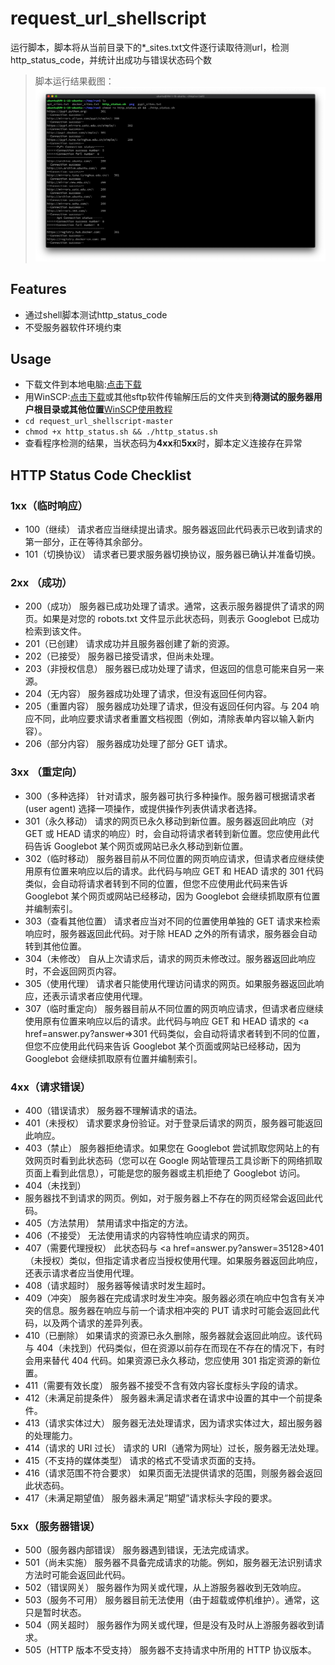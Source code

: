 # request_url_shellscript
运行脚本，脚本将从当前目录下的*_sites.txt文件逐行读取待测url，检测http_status_code，并统计出成功与错误状态码个数<br/>
>脚本运行结果截图：<br/>
![image](https://github.com/Tsingtong/request_url_shellscript/raw/master/png/1.png)

## Features
+ 通过shell脚本测试http_status_code
+ 不受服务器软件环境约束

## Usage
- 下载文件到本地电脑:[点击下载](https://github.com/Tsingtong/request_url_shellscript/archive/master.zip)
- 用WinSCP:[点击下载](http://139.199.124.196/liuqingtong/WinSCP-5.13.5-Setup.exe)或其他sftp软件传输解压后的文件夹到<b>待测试的服务器用户根目录或其他位置</b>[WinSCP使用教程](https://jingyan.baidu.com/article/ed2a5d1f346fd409f6be179a.html)
- ```cd request_url_shellscript-master```
- ```chmod +x http_status.sh && ./http_status.sh```
- 查看程序检测的结果，当状态码为<b>4xx</b>和<b>5xx</b>时，脚本定义连接存在异常

## HTTP Status Code Checklist
### 1xx（临时响应）<br/>
* 100（继续）	请求者应当继续提出请求。服务器返回此代码表示已收到请求的第一部分，正在等待其余部分。<br/>
* 101（切换协议）	请求者已要求服务器切换协议，服务器已确认并准备切换。<br/>
### 2xx （成功）<br/>
* 200（成功）	服务器已成功处理了请求。通常，这表示服务器提供了请求的网页。如果是对您的 robots.txt 文件显示此状态码，则表示 Googlebot 已成功检索到该文件。<br/>
* 201（已创建）	请求成功并且服务器创建了新的资源。<br/>
* 202（已接受）	服务器已接受请求，但尚未处理。<br/>
* 203（非授权信息）	服务器已成功处理了请求，但返回的信息可能来自另一来源。<br/>
* 204（无内容）	服务器成功处理了请求，但没有返回任何内容。<br/>
* 205（重置内容）	服务器成功处理了请求，但没有返回任何内容。与 204 响应不同，此响应要求请求者重置文档视图（例如，清除表单内容以输入新内容）。<br/>
* 206（部分内容）	服务器成功处理了部分 GET 请求。<br/>
### 3xx （重定向）<br/>
* 300（多种选择）	针对请求，服务器可执行多种操作。服务器可根据请求者 (user agent) 选择一项操作，或提供操作列表供请求者选择。<br/>
* 301（永久移动）	请求的网页已永久移动到新位置。服务器返回此响应（对 GET 或 HEAD 请求的响应）时，会自动将请求者转到新位置。您应使用此代码告诉 Googlebot 某个网页或网站已永久移动到新位置。<br/>
* 302（临时移动）	服务器目前从不同位置的网页响应请求，但请求者应继续使用原有位置来响应以后的请求。此代码与响应 GET 和 HEAD 请求的 301 代码类似，会自动将请求者转到不同的位置，但您不应使用此代码来告诉 Googlebot 某个网页或网站已经移动，因为 Googlebot 会继续抓取原有位置并编制索引。<br/>
* 303（查看其他位置）	请求者应当对不同的位置使用单独的 GET 请求来检索响应时，服务器返回此代码。对于除 HEAD 之外的所有请求，服务器会自动转到其他位置。<br/>
* 304（未修改）	自从上次请求后，请求的网页未修改过。服务器返回此响应时，不会返回网页内容。<br/>
* 305（使用代理）	请求者只能使用代理访问请求的网页。如果服务器返回此响应，还表示请求者应使用代理。<br/>
* 307（临时重定向）	服务器目前从不同位置的网页响应请求，但请求者应继续使用原有位置来响应以后的请求。此代码与响应 GET 和 HEAD 请求的 <a href=answer.py?answer=>301</a> 代码类似，会自动将请求者转到不同的位置，但您不应使用此代码来告诉 Googlebot 某个页面或网站已经移动，因为 Googlebot 会继续抓取原有位置并编制索引。<br/>
### 4xx（请求错误）<br/>
* 400（错误请求）	服务器不理解请求的语法。<br/>
* 401（未授权）	请求要求身份验证。对于登录后请求的网页，服务器可能返回此响应。<br/>
* 403（禁止）	服务器拒绝请求。如果您在 Googlebot 尝试抓取您网站上的有效网页时看到此状态码（您可以在 Google 网站管理员工具诊断下的网络抓取页面上看到此信息），可能是您的服务器或主机拒绝了 Googlebot 访问。<br/>
* 404（未找到）	<br/>
* 服务器找不到请求的网页。例如，对于服务器上不存在的网页经常会返回此代码。<br/>
* 405（方法禁用）	禁用请求中指定的方法。<br/>
* 406（不接受）	无法使用请求的内容特性响应请求的网页。<br/>
* 407（需要代理授权）	此状态码与 <a href=answer.py?answer=35128>401（未授权）</a>类似，但指定请求者应当授权使用代理。如果服务器返回此响应，还表示请求者应当使用代理。<br/>
* 408（请求超时）	服务器等候请求时发生超时。<br/>
* 409（冲突）	服务器在完成请求时发生冲突。服务器必须在响应中包含有关冲突的信息。服务器在响应与前一个请求相冲突的 PUT 请求时可能会返回此代码，以及两个请求的差异列表。<br/>
* 410（已删除）	如果请求的资源已永久删除，服务器就会返回此响应。该代码与 404（未找到）代码类似，但在资源以前存在而现在不存在的情况下，有时会用来替代 404 代码。如果资源已永久移动，您应使用 301 指定资源的新位置。<br/>
* 411（需要有效长度）	服务器不接受不含有效内容长度标头字段的请求。<br/>
* 412（未满足前提条件）	服务器未满足请求者在请求中设置的其中一个前提条件。<br/>
* 413（请求实体过大）	服务器无法处理请求，因为请求实体过大，超出服务器的处理能力。<br/>
* 414（请求的 URI 过长）	请求的 URI（通常为网址）过长，服务器无法处理。<br/>
* 415（不支持的媒体类型）	请求的格式不受请求页面的支持。<br/>
* 416（请求范围不符合要求）	如果页面无法提供请求的范围，则服务器会返回此状态码。<br/>
* 417（未满足期望值）	服务器未满足”期望”请求标头字段的要求。<br/>
### 5xx（服务器错误）<br/>
* 500（服务器内部错误）	服务器遇到错误，无法完成请求。<br/>
* 501（尚未实施）	服务器不具备完成请求的功能。例如，服务器无法识别请求方法时可能会返回此代码。<br/>
* 502（错误网关）	服务器作为网关或代理，从上游服务器收到无效响应。<br/>
* 503（服务不可用）	服务器目前无法使用（由于超载或停机维护）。通常，这只是暂时状态。<br/>
* 504（网关超时）	服务器作为网关或代理，但是没有及时从上游服务器收到请求。<br/>
* 505（HTTP 版本不受支持）	服务器不支持请求中所用的 HTTP 协议版本。<br/>
